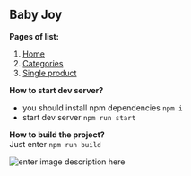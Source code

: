 ## Baby Joy

**Pages of list:** 

 1. [Home](https://pashkes.github.io/baby-Joy)
 2. [Categories](https://pashkes.github.io/baby-Joy/categories)
 3. [Single product](https://pashkes.github.io/baby-Joy/single-product)
 
**How to start dev server?**  
 - you should install npm dependencies `npm i`
 - start dev server `npm run start`
 
**How to build the project?**  
Just enter  `npm run build`

![enter image description here](https://lh3.googleusercontent.com/axK5_qTdnVi_P-aAnI7BNdzb5Gd2hWaHf5qsuYiN-VIqelp1bN2lCosHZcXItnFaPDL1qhbSzOOk=s800 "preview")

